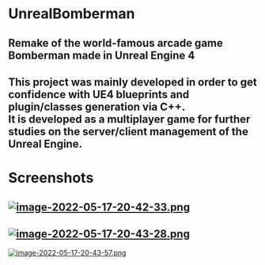 # UnrealBomberman

Remake of the world-famous arcade game Bomberman made in Unreal Engine 4
---
This project was mainly developed in order to get confidence with UE4 blueprints and plugin/classes generation via C++.<br>
It is developed as a multiplayer game for further studies on the server/client management of the Unreal Engine.
---
# Screenshots
[![image-2022-05-17-20-42-33.png](https://i.postimg.cc/9fgSX7ZN/image-2022-05-17-20-42-33.png)](https://postimg.cc/R3fGXqPc)
---
[![image-2022-05-17-20-43-28.png](https://i.postimg.cc/3NmbZf6P/image-2022-05-17-20-43-28.png)](https://postimg.cc/0K5fkn9f)
---
[![image-2022-05-17-20-43-57.png](https://i.postimg.cc/BZKyst6M/image-2022-05-17-20-43-57.png)](https://postimg.cc/RqvGLSwH)
